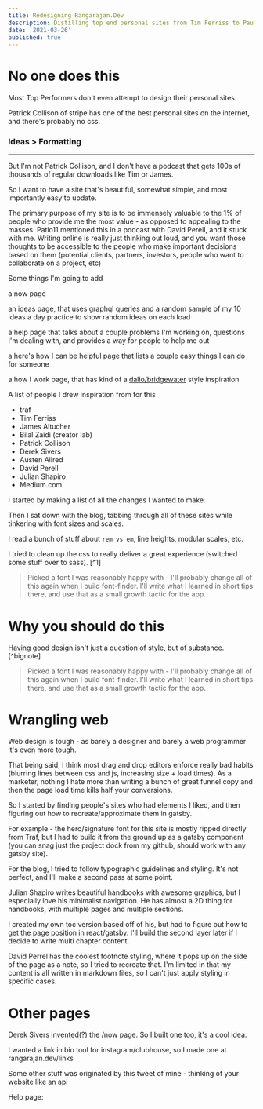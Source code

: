 ```yaml
---
title: Redesigning Rangarajan.Dev
description: Distilling top end personal sites from Tim Ferriss to Paul Graham
date: '2021-03-26'
published: true
---
```


# No one does this
Most Top Performers don't even attempt to design their personal sites.

Patrick Collison of stripe has one of the best personal sites on the internet, and there's probably no css.

### Ideas > Formatting

***

But I'm not Patrick Collison, and I don't have a podcast that gets 100s of thousands of regular downloads like Tim or James.

So I want to have a site that's beautiful, somewhat simple, and most importantly easy to update.

The primary purpose of my site is to be immensely valuable to the 1% of people who provide me the most value - as opposed to appealing to the masses. Patio11 mentioned this in a podcast with David Perell, and it stuck with me. Writing online is really just thinking out loud, and you want those thoughts to be accessible to the people who make important decisions based on them (potential clients, partners, investors, people who want to collaborate on a project, etc)

Some things I'm going to add

a now page

an ideas page, that uses graphql queries and a random sample of my 10 ideas a day practice to show random ideas on each load

a help page that talks about a couple problems I'm working on, questions I'm dealing with, and provides a way for people to help me out

a here's how I can be helpful page that lists a couple easy things I can do for someone

a how I work page, that has kind of a [dalio/bridgewater](https://bridgewater.com) style inspiration

A list of people I drew inspiration from for this

- traf
- Tim Ferriss
- James Altucher
- Bilal Zaidi (creator lab)
- Patrick Collison
- Derek Sivers
- Austen Allred
- David Perell
- Julian Shapiro
- Medium.com

I started by making a list of all the changes I wanted to make.

Then I sat down with the blog, tabbing through all of these sites while tinkering with font sizes and scales.

I read a bunch of stuff about `rem vs em`, line heights, modular scales, etc.

I tried to clean up the css to really deliver a great experience (switched some stuff over to sass). [^1]

> Picked a font I was reasonably happy with - I'll probably change all of this again when I build font-finder. I'll write what I learned in short tips there, and use that as a small growth tactic for the app.

# Why you should do this

Having good design isn't just a question of style, but of substance.[^bignote]


> Picked a font I was reasonably happy with - I'll probably change all of this again when I build font-finder. I'll write what I learned in short tips there, and use that as a small growth tactic for the app.

# Wrangling web

Web design is tough - as barely a designer and barely a web programmer it's even more tough. 

That being said, I think most drag and drop editors enforce really bad habits (blurring lines between css and js, increasing size + load times).
As a marketer, nothing I hate more than writing a bunch of great funnel copy and then the page load time kills half your conversions.

So I started by finding people's sites who had elements I liked, and then figuring out how to recreate/approximate them in gatsby.

For example - the hero/signature font for this site is mostly ripped directly from Traf, but I had to build it from the ground up as a gatsby component (you can snag just the project dock from my github, should work with any gatsby site).

For the blog, I tried to follow typographic guidelines and styling. It's not perfect, and I'll make a second pass at some point.

Julian Shapiro writes beautiful handbooks with awesome graphics, but I especially love his minimalist navigation. He has almost a 2D thing for handbooks, with multiple pages and multiple sections.

I created my own toc version based off of his, but had to figure out how to get the page position in react/gatsby. I'll build the second layer later if I decide to write multi chapter content.

David Perrel has the coolest footnote styling, where it pops up on the side of the page as a note, so I tried to recreate that. I'm limited in that my content is all written in markdown files, so I can't just apply styling in specific cases.

# Other pages

Derek Sivers invented(?) the /now page. So I built one too, it's a cool idea.

I wanted a link in bio tool for instagram/clubhouse, so I made one at rangarajan.dev/links

Some other stuff was originated by this tweet of mine - thinking of your website like an api

Help page: 
